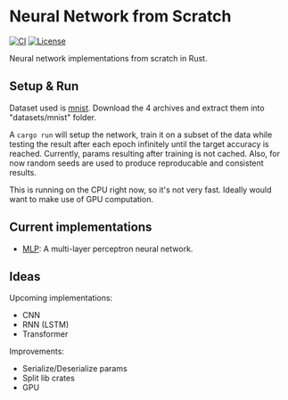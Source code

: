 # Neural Network from Scratch

[![CI](https://github.com/mrahhal/neural-network-from-scratch/actions/workflows/ci.yml/badge.svg)](https://github.com/mrahhal/neural-network-from-scratch/actions/workflows/ci.yml)
[![License](https://img.shields.io/badge/license-MIT-blue.svg)](https://opensource.org/licenses/MIT)

Neural network implementations from scratch in Rust.

## Setup & Run

Dataset used is [mnist](http://yann.lecun.com/exdb/mnist/). Download the 4 archives and extract them into "datasets/mnist" folder.

A `cargo run` will setup the network, train it on a subset of the data while testing the result after each epoch infinitely until the target accuracy is reached. Currently, params resulting after training is not cached. Also, for now random seeds are used to produce reproducable and consistent results.

This is running on the CPU right now, so it's not very fast. Ideally would want to make use of GPU computation.

## Current implementations

- [MLP](./src/neural_networks/mlp.rs): A multi-layer perceptron neural network.

## Ideas

Upcoming implementations:
- CNN
- RNN (LSTM)
- Transformer

Improvements:
- Serialize/Deserialize params
- Split lib crates
- GPU
